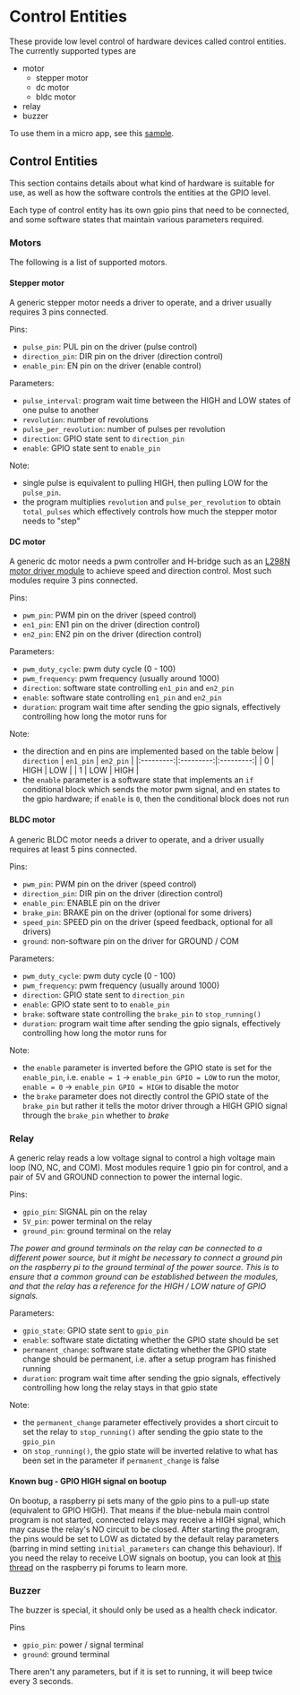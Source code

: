 # Control Entities

These provide low level control of hardware devices called control entities. The currently supported types are
- motor
  - stepper motor
  - dc motor
  - bldc motor
- relay
- buzzer

To use them in a micro app, see this [sample](../config/micro_apps/sample.py).

## Control Entities

This section contains details about what kind of hardware is suitable for use, as well as how the software controls the entities at the GPIO level.

Each type of control entity has its own gpio pins that need to be connected, and some software states that maintain various parameters required.

### Motors
The following is a list of supported motors.

#### Stepper motor

A generic stepper motor needs a driver to operate, and a driver usually requires 3 pins connected.

Pins:
- `pulse_pin`: PUL pin on the driver (pulse control)
- `direction_pin`: DIR pin on the driver (direction control)
- `enable_pin`: EN pin on the driver (enable control)

Parameters:
- `pulse_interval`: program wait time between the HIGH and LOW states of one pulse to another
- `revolution`: number of revolutions
- `pulse_per_revolution`: number of pulses per revolution
- `direction`: GPIO state sent to `direction_pin`
- `enable`: GPIO state sent to `enable_pin`

Note:
- single pulse is equivalent to pulling HIGH, then pulling LOW for the `pulse_pin`.
- the program multiplies `revolution` and `pulse_per_revolution` to obtain `total_pulses` which effectively controls how much the stepper motor needs to "step"

#### DC motor

A generic dc motor needs a pwm controller and H-bridge such as an [L298N motor driver module](https://components101.com/modules/l293n-motor-driver-module) to achieve speed and direction control. Most such modules require 3 pins connected.

Pins:
- `pwm_pin`: PWM pin on the driver (speed control)
- `en1_pin`: EN1 pin on the driver (direction control)
- `en2_pin`: EN2 pin on the driver (direction control)

Parameters:
- `pwm_duty_cycle`: pwm duty cycle (0 - 100)
- `pwm_frequency`: pwm frequency (usually around 1000)
- `direction`: software state controlling `en1_pin` and `en2_pin`
- `enable`: software state controlling `en1_pin` and `en2_pin`
- `duration`: program wait time after sending the gpio signals, effectively controlling how long the motor runs for

Note:
- the direction and en pins are implemented based on the table below
| `direction` | `en1_pin` | `en2_pin` |
|:---------:|:---------:|:---------:|
| 0 | HIGH | LOW |
| 1 | LOW | HIGH |
- the `enable` parameter is a software state that implements an `if` conditional block which sends the motor pwm signal, and en states to the gpio hardware; if `enable` is `0`, then the conditional block does not run

#### BLDC motor

A generic BLDC motor needs a driver to operate, and a driver usually requires at least 5 pins connected.

Pins:
- `pwm_pin`: PWM pin on the driver (speed control)
- `direction_pin`: DIR pin on the driver (direction control)
- `enable_pin`: ENABLE pin on the driver
- `brake_pin`: BRAKE pin on the driver (optional for some drivers)
- `speed_pin`: SPEED pin on the driver (speed feedback, optional for all drivers)
- `ground`: non-software pin on the driver for GROUND / COM

Parameters:
- `pwm_duty_cycle`: pwm duty cycle (0 - 100)
- `pwm_frequency`: pwm frequency (usually around 1000)
- `direction`: GPIO state sent to `direction_pin`
- `enable`: GPIO state sent to to `enable_pin`
- `brake`: software state controlling the `brake_pin` to `stop_running()`
- `duration`: program wait time after sending the gpio signals, effectively controlling how long the motor runs for

Note:
- the `enable` parameter is inverted before the GPIO state is set for the `enable_pin`, i.e. `enable = 1` -> `enable_pin GPIO = LOW` to run the motor, `enable = 0` -> `enable_pin GPIO = HIGH` to disable the motor
- the `brake` parameter does not directly control the GPIO state of the `brake_pin` but rather it tells the motor driver through a HIGH GPIO signal through the `brake_pin` whether to *brake*

### Relay

A generic relay reads a low voltage signal to control a high voltage main loop (NO, NC, and COM). Most modules require 1 gpio pin for control, and a pair of 5V and GROUND connection to power the internal logic.

Pins:
- `gpio_pin`: SIGNAL pin on the relay
- `5V_pin`: power terminal on the relay
- `ground_pin`: ground terminal on the relay

*The power and ground terminals on the relay can be connected to a different power source, but it might be necessary to connect a ground pin on the raspberry pi to the ground terminal of the power source. This is to ensure that a common ground can be established between the modules, and that the relay has a reference for the HIGH / LOW nature of GPIO signals.*

Parameters:
- `gpio_state`: GPIO state sent to `gpio_pin`
- `enable`: software state dictating whether the GPIO state should be set
- `permanent_change`: software state dictating whether the GPIO state change should be permanent, i.e. after a setup program has finished running
- `duration`: program wait time after sending the gpio signals, effectively controlling how long the relay stays in that gpio state

Note:
- the `permanent_change` parameter effectively provides a short circuit to set the relay to `stop_running()` after sending the gpio state to the `gpio_pin`
- on `stop_running()`, the gpio state will be inverted relative to what has been set in the parameter if `permanent_change` is false

#### Known bug - GPIO HIGH signal on bootup
On bootup, a raspberry pi sets many of the gpio pins to a pull-up state (equivalent to GPIO HIGH). That means if the blue-nebula main control program is not started, connected relays may receive a HIGH signal, which may cause the relay's NO circuit to be closed. After starting the program, the pins would be set to LOW as dictated by the default relay parameters (barring in mind setting `initial_parameters` can change this behaviour). If you need the relay to receive LOW signals on bootup, you can look at [this thread](https://www.raspberrypi.org/forums/viewtopic.php?t=200601) on the raspberry pi forums to learn more.

### Buzzer

The buzzer is special, it should only be used as a health check indicator.

Pins
- `gpio_pin`: power / signal terminal
- `ground`: ground terminal

There aren't any parameters, but if it is set to running, it will beep twice every 3 seconds.
